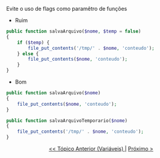 Evite o uso de flags como paramêtro de funções

- Ruim

```php
public function salvaArquivo($nome, $temp = false) 
{
    if ($temp) {
        file_put_contents('/tmp/' . $nome, 'conteudo');
    } else {
        file_put_contents($nome, 'conteudo');
    }
}
```
 
- Bom

```php
public function salvaArquivo($nome) 
{
    file_put_contents($nome, 'conteudo');
}

public function salvaArquivoTemporario($nome) 
{
    file_put_contents('/tmp/' . $nome, 'conteudo');
}
``` 

<p align="center">
    <a href="../variaveis/exemplo6.md"> << Tópico Anterior (Variáveis) </a> | <a href="exemplo2.md"> Próximo > </a>
</p>
